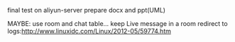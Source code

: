 final test on aliyun-server
prepare docx and ppt(UML)

MAYBE:
use room and chat table...
keep Live message in a room
redirect to logs:http://www.linuxidc.com/Linux/2012-05/59774.htm
